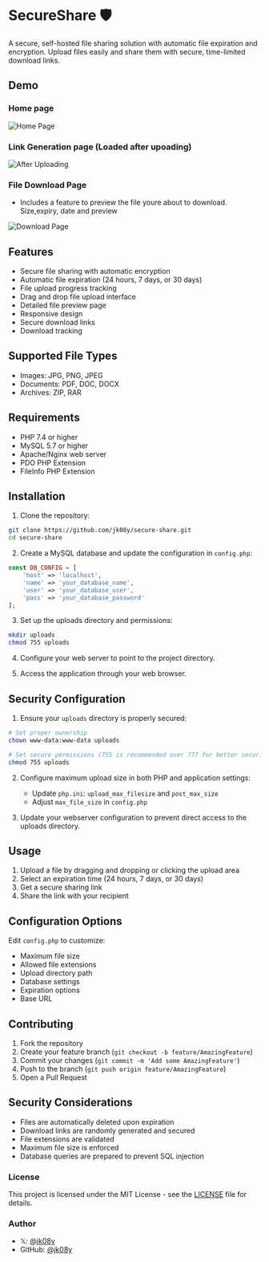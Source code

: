 # SecureShare 🛡️

A secure, self-hosted file sharing solution with automatic file expiration and encryption. Upload files easily and share them with secure, time-limited download links.

## Demo
### Home page
![Home Page](https://raw.githubusercontent.com/jk08y/secure-share/refs/heads/main/screenshots/Screenshot%20from%202024-11-18%2000-50-26.png)

### Link Generation page (Loaded after upoading)

![After Uploading](https://raw.githubusercontent.com/jk08y/secure-share/refs/heads/main/screenshots/Screenshot%20from%202024-11-18%2000-50-34.png)

### File Download Page
- Includes a feature to preview the file youre about to download. Size,expiry, date and preview

![Download Page](https://raw.githubusercontent.com/jk08y/secure-share/refs/heads/main/screenshots/Screenshot%20from%202024-11-18%2000-51-00.png)

## Features

-  Secure file sharing with automatic encryption
-  Automatic file expiration (24 hours, 7 days, or 30 days)
-  File upload progress tracking
-  Drag and drop file upload interface
-  Detailed file preview page
-  Responsive design
-  Secure download links
-  Download tracking

## Supported File Types

- Images: JPG, PNG, JPEG
- Documents: PDF, DOC, DOCX
- Archives: ZIP, RAR

## Requirements

- PHP 7.4 or higher
- MySQL 5.7 or higher
- Apache/Nginx web server
- PDO PHP Extension
- FileInfo PHP Extension

## Installation

1. Clone the repository:
```bash
git clone https://github.com/jk08y/secure-share.git
cd secure-share
```

2. Create a MySQL database and update the configuration in `config.php`:
```php
const DB_CONFIG = [
    'host' => 'localhost',
    'name' => 'your_database_name',
    'user' => 'your_database_user',
    'pass' => 'your_database_password'
];
```

3. Set up the uploads directory and permissions:
```bash
mkdir uploads
chmod 755 uploads
```

4. Configure your web server to point to the project directory.

5. Access the application through your web browser.

## Security Configuration

1. Ensure your `uploads` directory is properly secured:
```bash
# Set proper ownership
chown www-data:www-data uploads

# Set secure permissions (755 is recommended over 777 for better security)
chmod 755 uploads
```

2. Configure maximum upload size in both PHP and application settings:
   - Update `php.ini`: `upload_max_filesize` and `post_max_size`
   - Adjust `max_file_size` in `config.php`

3. Update your webserver configuration to prevent direct access to the uploads directory.

## Usage

1. Upload a file by dragging and dropping or clicking the upload area
2. Select an expiration time (24 hours, 7 days, or 30 days)
3. Get a secure sharing link
4. Share the link with your recipient

## Configuration Options

Edit `config.php` to customize:
- Maximum file size
- Allowed file extensions
- Upload directory path
- Database settings
- Expiration options
- Base URL  

## Contributing

1. Fork the repository
2. Create your feature branch (`git checkout -b feature/AmazingFeature`)
3. Commit your changes (`git commit -m 'Add some AmazingFeature'`)
4. Push to the branch (`git push origin feature/AmazingFeature`)
5. Open a Pull Request

## Security Considerations

- Files are automatically deleted upon expiration
- Download links are randomly generated and secured
- File extensions are validated
- Maximum file size is enforced
- Database queries are prepared to prevent SQL injection

### License

This project is licensed under the MIT License - see the [LICENSE](LICENSE) file for details.

### Author

-  𝕏: [@jk08y](https://x.com/jk08y)
- GitHub: [@jk08y](https://github.com/jk08y)
